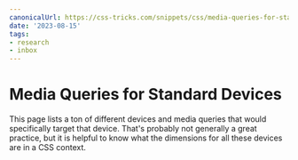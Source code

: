 ```yaml
---
canonicalUrl: https://css-tricks.com/snippets/css/media-queries-for-standard-devices/
date: '2023-08-15'
tags:
- research
- inbox
---
```


# Media Queries for Standard Devices

This page lists a ton of different devices and media queries that would specifically target that device. That's probably not generally a great practice, but it is helpful to know what the dimensions for all these devices are in a CSS context.
